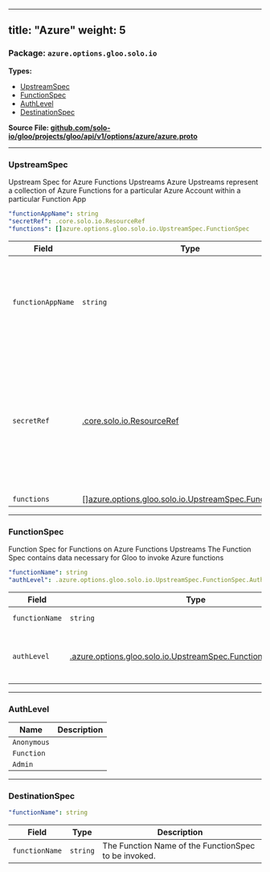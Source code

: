 
---
title: "Azure"
weight: 5
---

<!-- Code generated by solo-kit. DO NOT EDIT. -->


### Package: `azure.options.gloo.solo.io` 
**Types:**


- [UpstreamSpec](#upstreamspec-4)
- [FunctionSpec](#functionspec)
- [AuthLevel](#authlevel)
- [DestinationSpec](#destinationspec-2)
  



**Source File: [github.com/solo-io/gloo/projects/gloo/api/v1/options/azure/azure.proto](https://github.com/solo-io/gloo/blob/main/projects/gloo/api/v1/options/azure/azure.proto)**





---
### UpstreamSpec

 
Upstream Spec for Azure Functions Upstreams
Azure Upstreams represent a collection of Azure Functions for a particular Azure Account
within a particular Function App

```yaml
"functionAppName": string
"secretRef": .core.solo.io.ResourceRef
"functions": []azure.options.gloo.solo.io.UpstreamSpec.FunctionSpec

```

| Field | Type | Description |
| ----- | ---- | ----------- | 
| `functionAppName` | `string` | The Name of the Azure Function App where the functions are grouped. |
| `secretRef` | [.core.solo.io.ResourceRef](../../../../../../../../solo-kit/api/v1/ref.proto.sk/#resourceref) | A [Gloo Secret Ref](https://docs.solo.io/gloo-edge/latest/reference/cli/glooctl_create_secret_azure/) to an [Azure Publish Profile JSON file](https://azure.microsoft.com/en-us/downloads/publishing-profile-overview/). Note that this secret is not required unless Function Discovery is enabled. |
| `functions` | [[]azure.options.gloo.solo.io.UpstreamSpec.FunctionSpec](../azure.proto.sk/#functionspec) |  |




---
### FunctionSpec

 
Function Spec for Functions on Azure Functions Upstreams
The Function Spec contains data necessary for Gloo to invoke Azure functions

```yaml
"functionName": string
"authLevel": .azure.options.gloo.solo.io.UpstreamSpec.FunctionSpec.AuthLevel

```

| Field | Type | Description |
| ----- | ---- | ----------- | 
| `functionName` | `string` | The Name of the Azure Function as it appears in the Azure Functions Portal. |
| `authLevel` | [.azure.options.gloo.solo.io.UpstreamSpec.FunctionSpec.AuthLevel](../azure.proto.sk/#authlevel) | Auth Level can bve either "anonymous" "function" or "admin" See https://vincentlauzon.com/2017/12/04/azure-functions-http-authorization-levels/ for more details. |




---
### AuthLevel



| Name | Description |
| ----- | ----------- | 
| `Anonymous` |  |
| `Function` |  |
| `Admin` |  |




---
### DestinationSpec



```yaml
"functionName": string

```

| Field | Type | Description |
| ----- | ---- | ----------- | 
| `functionName` | `string` | The Function Name of the FunctionSpec to be invoked. |





<!-- Start of HubSpot Embed Code -->
<script type="text/javascript" id="hs-script-loader" async defer src="//js.hs-scripts.com/5130874.js"></script>
<!-- End of HubSpot Embed Code -->
